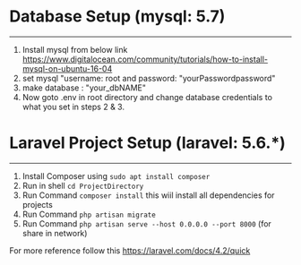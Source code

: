 # Database Setup (mysql: 5.7)
---
1. Install mysql from below link https://www.digitalocean.com/community/tutorials/how-to-install-mysql-on-ubuntu-16-04
2. set mysql "username: root and password: "yourPasswordpassword"
3. make database :  "your_dbNAME"
4. Now goto .env in root directory and change database credentials to what you set in steps 2 & 3.

# Laravel Project Setup (laravel: 5.6.*)
---
1. Install Composer using `sudo apt install composer`
2. Run in shell `cd ProjectDirectory`
3. Run Command `composer install`
    this wiil install all dependencies for projects 
4. Run Command `php artisan migrate`
5. Run Command `php artisan serve --host 0.0.0.0 --port 8000` (for share in network)


For more reference follow this https://laravel.com/docs/4.2/quick
